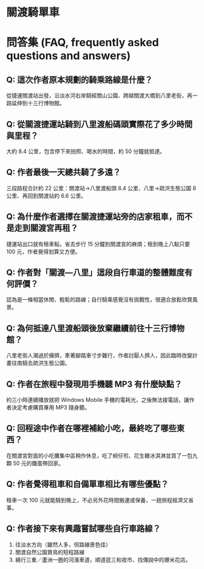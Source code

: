 # 關渡騎單車

# 問答集 (FAQ, frequently asked questions and answers)

## Q: 這次作者原本規劃的騎乘路線是什麼？
從捷運關渡站出發，沿淡水河右岸騎經關山公園、跨越關渡大橋到八里老街，再一路延伸到十三行博物館。

## Q: 從關渡捷運站騎到八里渡船碼頭實際花了多少時間與里程？
大約 8.4 公里，包含停下來拍照、喝水的時間，約 50 分鐘就抵達。

## Q: 作者最後一天總共騎了多遠？
三段路程合計約 22 公里：關渡站→八里渡船頭 8.4 公里、八里→疏洪生態公園 8 公里、再回到關渡站約 6.6 公里。

## Q: 為什麼作者選擇在關渡捷運站旁的店家租車，而不是走到關渡宮再租？
捷運站出口就有租車點，省去步行 15 分鐘到關渡宮的麻煩；租到晚上八點只要 100 元，作者覺得划算又方便。

## Q: 作者對「關渡—八里」這段自行車道的整體難度有何評價？
認為是一條相當休閒、輕鬆的路線；自行騎乘感覺沒有挑戰性，很適合放鬆欣賞風景。

## Q: 為何抵達八里渡船頭後放棄繼續前往十三行博物館？
八里老街人潮過於擁擠，牽著腳踏車寸步難行，作者討厭人擠人，因此臨時改變計畫往南騎去疏洪生態公園。

## Q: 作者在旅程中發現用手機聽 MP3 有什麼缺點？
約三小時連續播放就把 Windows Mobile 手機的電耗光，之後無法接電話，讓作者決定考慮購買專用 MP3 隨身聽。

## Q: 回程途中作者在哪裡補給小吃，最終吃了哪些東西？
在關渡宮對面的小吃攤集中區稍作休息，吃了蚵仔煎、花生糖冰淇淋並買了一包九顆 50 元的鐵蛋帶回家。

## Q: 作者覺得租車和自備單車相比有哪些優點？
租車一次 100 元就能騎到晚上，不必另外花時間搬運或保養，一趟旅程經濟又省事。

## Q: 作者接下來有興趣嘗試哪些自行車路線？
1. 往淡水方向（雖然人多，但路線景色佳）  
2. 關渡自然公園賞鳥的短程路線  
3. 繞行三重／蘆洲一圈的河濱車道，順道逛三和夜市、找傳說中的爆米花店。